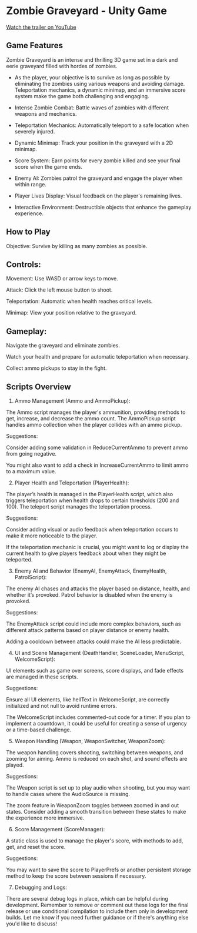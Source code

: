 # Zombie Graveyard - Unity Game
[Watch the trailer on YouTube](https://youtu.be/ppqoT8yfrCQ)
## Game Features


Zombie Graveyard is an intense and thrilling 3D game set in a dark and eerie graveyard filled with hordes of zombies. 

* As the player, your objective is to survive as long as possible by eliminating the zombies using various weapons and avoiding damage. Teleportation mechanics, a dynamic minimap, and an immersive score system make the game both challenging and engaging.


* Intense Zombie Combat: Battle waves of zombies with different weapons and mechanics.


* Teleportation Mechanics: Automatically teleport to a safe location when severely injured.


* Dynamic Minimap: Track your position in the graveyard with a 2D minimap.


* Score System: Earn points for every zombie killed and see your final score when the game ends.


* Enemy AI: Zombies patrol the graveyard and engage the player when within range.


* Player Lives Display: Visual feedback on the player's remaining lives.


* Interactive Environment: Destructible objects that enhance the gameplay experience.


## How to Play


Objective: Survive by killing as many zombies as possible.


## Controls:


Movement: Use WASD or arrow keys to move.


Attack: Click the left mouse button to shoot.


Teleportation: Automatic when health reaches critical levels.


Minimap: View your position relative to the graveyard.


## Gameplay:


Navigate the graveyard and eliminate zombies.


Watch your health and prepare for automatic teleportation when necessary.


Collect ammo pickups to stay in the fight.


## Scripts Overview

1. Ammo Management (Ammo and AmmoPickup):


The Ammo script manages the player's ammunition, providing methods to get, increase, and decrease the ammo count. The AmmoPickup script handles ammo collection when the player collides with an ammo pickup.


Suggestions:

Consider adding some validation in ReduceCurrentAmmo to prevent ammo from going negative.


You might also want to add a check in IncreaseCurrentAmmo to limit ammo to a maximum value.


2. Player Health and Teleportation (PlayerHealth):


The player’s health is managed in the PlayerHealth script, which also triggers teleportation when health drops to certain thresholds (200 and 100). The teleport script manages the teleportation process.


Suggestions:


Consider adding visual or audio feedback when teleportation occurs to make it more noticeable to the player.


If the teleportation mechanic is crucial, you might want to log or display the current health to give players feedback about when they might be teleported.


3. Enemy AI and Behavior (EnemyAI, EnemyAttack, EnemyHealth, PatrolScript):


The enemy AI chases and attacks the player based on distance, health, and whether it’s provoked. Patrol behavior is disabled when the enemy is provoked.


Suggestions:


The EnemyAttack script could include more complex behaviors, such as different attack patterns based on player distance or enemy health.


Adding a cooldown between attacks could make the AI less predictable.


4. UI and Scene Management (DeathHandler, SceneLoader, MenuScript, WelcomeScript):


UI elements such as game over screens, score displays, and fade effects are managed in these scripts.


Suggestions:


Ensure all UI elements, like hellText in WelcomeScript, are correctly initialized and not null to avoid runtime errors.


The WelcomeScript includes commented-out code for a timer. If you plan to implement a countdown, it could be useful for creating a sense of urgency or a time-based challenge.


5. Weapon Handling (Weapon, WeaponSwitcher, WeaponZoom):


The weapon handling covers shooting, switching between weapons, and zooming for aiming. Ammo is reduced on each shot, and sound effects are played.


Suggestions:


The Weapon script is set up to play audio when shooting, but you may want to handle cases where the AudioSource is missing.


The zoom feature in WeaponZoom toggles between zoomed in and out states. Consider adding a smooth transition between these states to make the experience more immersive.


6. Score Management (ScoreManager):


A static class is used to manage the player's score, with methods to add, get, and reset the score.


Suggestions:


You may want to save the score to PlayerPrefs or another persistent storage method to keep the score between sessions if necessary.


7. Debugging and Logs:


There are several debug logs in place, which can be helpful during development. Remember to remove or comment out these logs for the final release or use conditional compilation to include them only in development builds.
Let me know if you need further guidance or if there's anything else you'd like to discuss!
